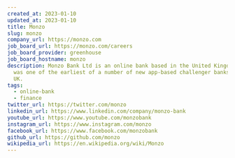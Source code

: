 ```yaml
---
created_at: 2023-01-10
updated_at: 2023-01-10
title: Monzo
slug: monzo
company_url: https://monzo.com
job_board_url: https://monzo.com/careers
job_board_provider: greenhouse
job_board_hostname: monzo
description: Monzo Bank Ltd is an online bank based in the United Kingdom. Monzo
  was one of the earliest of a number of new app-based challenger banks in the
  UK.
tags:
  - online-bank
  - finance
twitter_url: https://twitter.com/monzo
linkedin_url: https://www.linkedin.com/company/monzo-bank
youtube_url: https://www.youtube.com/monzobank
instagram_url: https://www.instagram.com/monzo
facebook_url: https://www.facebook.com/monzobank
github_url: https://github.com/monzo
wikipedia_url: https://en.wikipedia.org/wiki/Monzo
---
```

